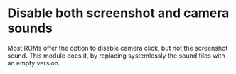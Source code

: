 # Disable both screenshot and camera sounds

Most ROMs offer the option to disable camera click, but not the screenshot sound. This module does it, by replacing systemlessly the sound files with an empty version.

